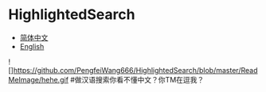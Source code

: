 # HighlightedSearch

* [简体中文](https://github.com/PengfeiWang666/HighlightedSearch/blob/master/README.md)  
* [English](https://github.com/PengfeiWang666/HighlightedSearch/blob/master/README-en.md)

![]https://github.com/PengfeiWang666/HighlightedSearch/blob/master/ReadMeImage/hehe.gif
#做汉语搜索你看不懂中文？你TM在逗我？

